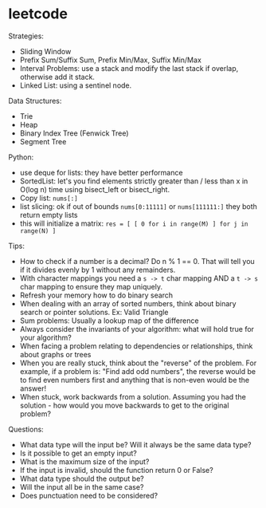 # leetcode

Strategies:
- Sliding Window
- Prefix Sum/Suffix Sum, Prefix Min/Max, Suffix Min/Max
- Interval Problems: use a stack and modify the last stack if overlap, otherwise add it stack.
- Linked List: using a sentinel node.

Data Structures:
- Trie
- Heap
- Binary Index Tree (Fenwick Tree)
- Segment Tree

Python:
- use deque for lists: they have better performance
- SortedList: let's you find elements strictly greater than / less than x in O(log n) time using bisect_left or bisect_right.
- Copy list: `nums[:]`
- list slicing: ok if out of bounds `nums[0:11111]` or `nums[111111:]` they both return empty lists
- this will initialize a matrix: `res = [ [ 0 for i in range(M) ] for j in range(N) ]`

Tips:
- How to check if a number is a decimal? Do n % 1 == 0. That will tell you if it divides evenly by 1 without any remainders.
- With character mappings you need a `s -> t` char mapping AND a `t -> s` char mapping to ensure they map uniquely.
- Refresh your memory how to do binary search
- When dealing with an array of sorted numbers, think about binary search or pointer solutions. Ex: Valid Triangle
- Sum problems: Usually a lookup map of the difference
- Always consider the invariants of your algorithm: what will hold true for your algorithm?
- When facing a problem relating to dependencies or relationships, think about graphs or trees
- When you are really stuck, think about the "reverse" of the problem. For example, if a problem is: "Find add odd numbers", the reverse would be to find even numbers first and anything that is non-even would be the answer!
- When stuck, work backwards from a solution. Assuming you had the solution - how would you move backwards to get to the original problem?

Questions:
- What data type will the input be? Will it always be the same data type?
- Is it possible to get an empty input?
- What is the maximum size of the input?
- If the input is invalid, should the function return 0 or False?
- What data type should the output be?
- Will the input all be in the same case?
- Does punctuation need to be considered?
